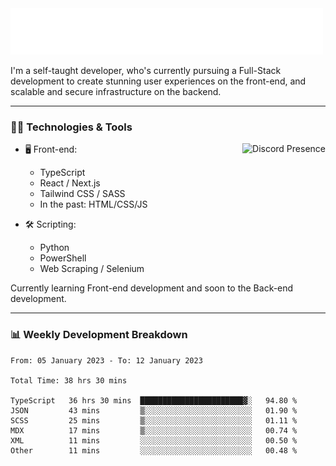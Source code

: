 <img src="assets/wave.svg" alt=":wave:" />

I'm a self-taught developer, who's currently pursuing a Full-Stack development to create stunning user experiences on the front-end, and scalable and secure infrastructure on the backend.

---

### 🧑‍💻 Technologies & Tools

<a href="https://discord.com/users/414304208649453568" target="_blank" rel="nofollow">
   <img src="https://lanyard-profile-readme.vercel.app/api/414304208649453568?idleMessage=Probably%20doing%20something%20else..." alt="Discord Presence" align="right">
</a>

- 🖥️ Front-end:

  - TypeScript
  - React / Next.js
  - Tailwind CSS / SASS
  - In the past: HTML/CSS/JS

- 🛠 Scripting:

  - Python
  - PowerShell
  - Web Scraping / Selenium

Currently learning Front-end development and soon to the Back-end development.

---

### 📊 Weekly Development Breakdown

<!-- ![ccrsxx's GitHub Stats](https://github-readme-stats.vercel.app/api?username=ccrsxx&count_private=true&theme=tokyonight) -->
<!-- ![ccrsxx's Top Langs](https://github-readme-stats.vercel.app/api/top-langs/?username=ccrsxx&hide=lua,java,html&theme=tokyonight) -->

<!--START_SECTION:waka-->

```text
From: 05 January 2023 - To: 12 January 2023

Total Time: 38 hrs 30 mins

TypeScript   36 hrs 30 mins  ███████████████████████▓░   94.80 %
JSON         43 mins         ▒░░░░░░░░░░░░░░░░░░░░░░░░   01.90 %
SCSS         25 mins         ▒░░░░░░░░░░░░░░░░░░░░░░░░   01.11 %
MDX          17 mins         ▒░░░░░░░░░░░░░░░░░░░░░░░░   00.74 %
XML          11 mins         ░░░░░░░░░░░░░░░░░░░░░░░░░   00.50 %
Other        11 mins         ░░░░░░░░░░░░░░░░░░░░░░░░░   00.48 %
```

<!--END_SECTION:waka-->
